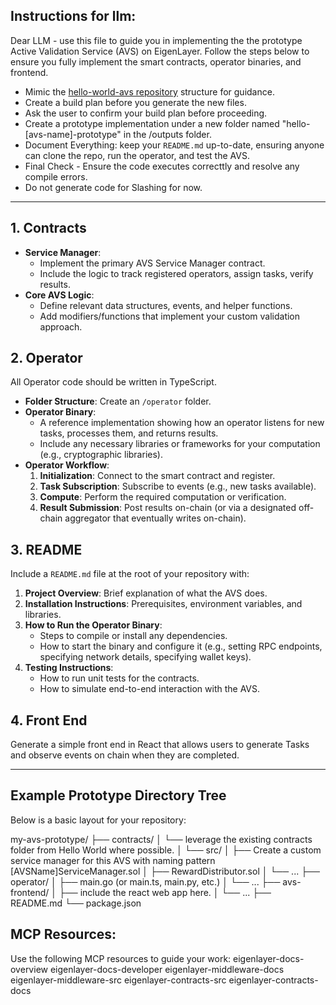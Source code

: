 
## Instructions for llm:

Dear LLM - use this file to guide you in implementing the the prototype Active Validation Service (AVS) on EigenLayer. Follow the steps below to ensure you fully implement the smart contracts, operator binaries, and frontend.

- Mimic the [hello-world-avs repository](/lib/hello-world-avs/) structure for guidance.
- Create a build plan before you generate the new files. 
- Ask the user to confirm your build plan before proceeding. 
- Create a prototype implementation under a new folder named "hello-[avs-name]-prototype" in the /outputs folder.
- Document Everything: keep your `README.md` up-to-date, ensuring anyone can clone the repo, run the operator, and test the AVS.
- Final Check - Ensure the code executes correcttly and resolve any compile errors.
- Do not generate code for Slashing for now.


---





## 1. Contracts

- **Service Manager**:  
  - Implement the primary AVS Service Manager contract.  
  - Include the logic to track registered operators, assign tasks, verify results.
- **Core AVS Logic**:  
  - Define relevant data structures, events, and helper functions.  
  - Add modifiers/functions that implement your custom validation approach. 


## 2. Operator

All Operator code should be written in TypeScript.
- **Folder Structure**: Create an `/operator` folder. 
- **Operator Binary**:  
  - A reference implementation showing how an operator listens for new tasks, processes them, and returns results.  
  - Include any necessary libraries or frameworks for your computation (e.g., cryptographic libraries).  
- **Operator Workflow**:  
  1. **Initialization**: Connect to the smart contract and register.  
  2. **Task Subscription**: Subscribe to events (e.g., new tasks available).  
  3. **Compute**: Perform the required computation or verification.  
  4. **Result Submission**: Post results on-chain (or via a designated off-chain aggregator that eventually writes on-chain).  

## 3. README

Include a `README.md` file at the root of your repository with:

1. **Project Overview**: Brief explanation of what the AVS does.  
2. **Installation Instructions**: Prerequisites, environment variables, and libraries.  
3. **How to Run the Operator Binary**:  
   - Steps to compile or install any dependencies.  
   - How to start the binary and configure it (e.g., setting RPC endpoints, specifying network details, specifying wallet keys).  
4. **Testing Instructions**:  
   - How to run unit tests for the contracts.  
   - How to simulate end-to-end interaction with the AVS.  


## 4. Front End

Generate a simple front end in React that allows users to generate Tasks and observe events on chain when they are completed.

---

## Example Prototype Directory Tree

Below is a basic layout for your repository:

my-avs-prototype/
├── contracts/
│   └── leverage the existing contracts folder from Hello World where possible.
│   └── src/
│       ├── Create a custom service manager for this AVS with naming pattern [AVSName]ServiceManager.sol
│       ├── RewardDistributor.sol
│       └── ...
├── operator/
│   ├── main.go (or main.ts, main.py, etc.)
│   └── ...
├── avs-frontend/
│   ├── include the react web app here.
│   └── ...
├── README.md
└── package.json




## MCP Resources:
Use the following MCP resources to guide your work:
eigenlayer-docs-overview
eigenlayer-docs-developer
eigenlayer-middleware-docs
eigenlayer-middleware-src
eigenlayer-contracts-src
eigenlayer-contracts-docs